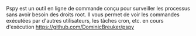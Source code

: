 Pspy est un outil en ligne de commande conçu pour surveiller les processus sans avoir besoin des droits root. Il vous permet de voir les commandes exécutées par d'autres utilisateurs, les tâches cron, etc. en cours d'exécution
https://github.com/DominicBreuker/pspy